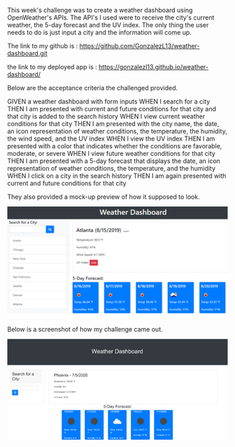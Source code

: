 This week's challenge was to create a weather dashboard using OpenWeather's APIs. 
The API's I used were to receive the city's current weather, the 5-day forecast and the UV index. 
The only thing the user needs to do is just input a city and the information will come up. 

The link to my github is : https://github.com/GonzalezL13/weather-dashboard.git

the link to my deployed app is : https://gonzalezl13.github.io/weather-dashboard/

Below are the acceptance criteria the challenged provided.

GIVEN a weather dashboard with form inputs
WHEN I search for a city
THEN I am presented with current and future conditions for that city and that city is added to the search history
WHEN I view current weather conditions for that city
THEN I am presented with the city name, the date, an icon representation of weather conditions, the temperature, the humidity, the wind speed, and the UV index
WHEN I view the UV index
THEN I am presented with a color that indicates whether the conditions are favorable, moderate, or severe
WHEN I view future weather conditions for that city
THEN I am presented with a 5-day forecast that displays the date, an icon representation of weather conditions, the temperature, and the humidity
WHEN I click on a city in the search history
THEN I am again presented with current and future conditions for that city


They also provided a mock-up preview of how it supposed to look.

<img src="/assets/img/WeatherMock.png">

Below is a screenshot of how my challenge came out.

<img src="/assets/img/MyScreenshot.png" width=520px>

